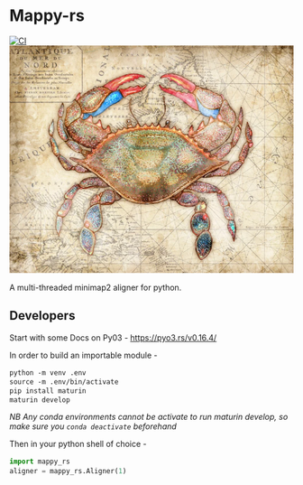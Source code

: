 # Mappy-rs
[![CI](https://github.com/Adoni5/mappy-rs/actions/workflows/CI.yml/badge.svg)](https://github.com/Adoni5/mappy-rs/actions/workflows/CI.yml)
![A map with a crab on it](img/crab_map.webp)

A multi-threaded minimap2 aligner for python.

## Developers
Start with some Docs on Py03 - https://pyo3.rs/v0.16.4/

In order to build an importable module - 

```
python -m venv .env
source -m .env/bin/activate
pip install maturin
maturin develop
```

_NB Any conda environments cannot be activate to run maturin develop, so make sure you `conda deactivate` beforehand_

Then in your python shell of choice - 

```python
import mappy_rs
aligner = mappy_rs.Aligner(1)
```
